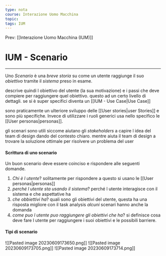 ```yaml
---
type: nota
course: Interazione Uomo Macchina
topic: 
tags: IUM
---
```


Prev: [[Interazione Uomo Macchina (IUM)]]

# IUM - Scenario
---
Uno _Scenario_ è una _breve storia_ su come un utente raggiunge il suo _obiettivo_ tramite il _sistema_ preso in esame. 

descrive quindi l obiettivo del utente (la sua motivazione) e i passi che deve compiere per raggiungere quel obiettivo. questo ad un certo livello di dettagli. se si è super specifici diventa un [[IUM - Use Case|Use Case]]

sono praticamente un ulteriore sviluppo delle [[User stories|user Stories]]  e sono più specifiche. Invece di utilizzare i ruoli generici usa nello specifico le [[User personas|personas]].

gli scenari sono utili siccome aiutano gli _stakeholders_ a capire l idea del team di design dando del contesto chiaro.
mentre aiuta il team di design a trovare la soluzione ottimale  per risolvere un problema del user



#### Scrittura di uno scenario
Un buon scenario deve essere coinciso e rispondere alle seguenti domande. 
1. _Chi è l utente_? solitamente per rispondere a questo si usano le [[User personas|personas]]
2. _perché l utente sta usando il sistema_? perché l utente interagisce con il sistema e che aspettative ha
3. _che obbiettivi ha_? quali sono gli obiettivi del utente, questa ha una risposta migliore con il task analysis
_alcuni_ scenari hanno anche la domanda
1. _come puo l utente puo raggiungere gli obiettivi che ha_? si definisce cosa deve fare l utente per raggiungere i suoi obiettivi e le possibili barriere.




#### Tipi di scenario

![[Pasted image 20230609173650.png]]
![[Pasted image 20230609173705.png]]
![[Pasted image 20230609173714.png]]
